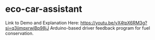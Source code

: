 # eco-car-assistant
Link to Demo and Explanation Here: https://youtu.be/yX4tpX6RM3g?si=q3jjmqxrwjBp98jJ 
Arduino-based driver feedback program for fuel conservation.
